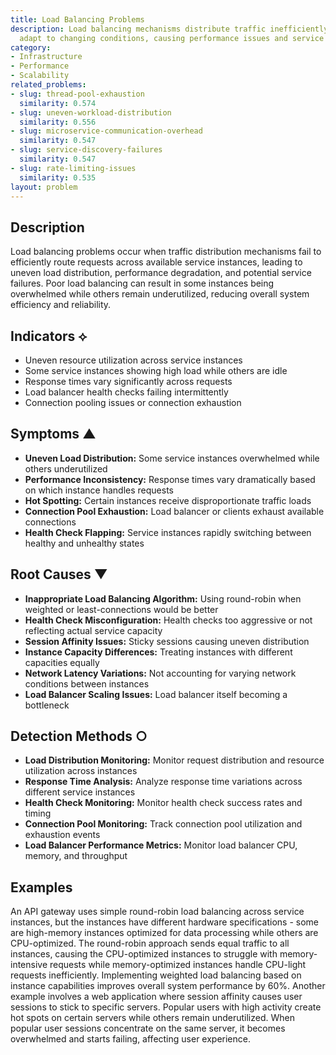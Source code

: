 ```yaml
---
title: Load Balancing Problems
description: Load balancing mechanisms distribute traffic inefficiently or fail to
  adapt to changing conditions, causing performance issues and service instability.
category:
- Infrastructure
- Performance
- Scalability
related_problems:
- slug: thread-pool-exhaustion
  similarity: 0.574
- slug: uneven-workload-distribution
  similarity: 0.556
- slug: microservice-communication-overhead
  similarity: 0.547
- slug: service-discovery-failures
  similarity: 0.547
- slug: rate-limiting-issues
  similarity: 0.535
layout: problem
---
```


## Description

Load balancing problems occur when traffic distribution mechanisms fail to efficiently route requests across available service instances, leading to uneven load distribution, performance degradation, and potential service failures. Poor load balancing can result in some instances being overwhelmed while others remain underutilized, reducing overall system efficiency and reliability.

## Indicators ⟡

- Uneven resource utilization across service instances
- Some service instances showing high load while others are idle
- Response times vary significantly across requests
- Load balancer health checks failing intermittently
- Connection pooling issues or connection exhaustion

## Symptoms ▲

- **Uneven Load Distribution:** Some service instances overwhelmed while others underutilized
- **Performance Inconsistency:** Response times vary dramatically based on which instance handles requests
- **Hot Spotting:** Certain instances receive disproportionate traffic loads
- **Connection Pool Exhaustion:** Load balancer or clients exhaust available connections
- **Health Check Flapping:** Service instances rapidly switching between healthy and unhealthy states

## Root Causes ▼

- **Inappropriate Load Balancing Algorithm:** Using round-robin when weighted or least-connections would be better
- **Health Check Misconfiguration:** Health checks too aggressive or not reflecting actual service capacity
- **Session Affinity Issues:** Sticky sessions causing uneven distribution
- **Instance Capacity Differences:** Treating instances with different capacities equally
- **Network Latency Variations:** Not accounting for varying network conditions between instances
- **Load Balancer Scaling Issues:** Load balancer itself becoming a bottleneck

## Detection Methods ○

- **Load Distribution Monitoring:** Monitor request distribution and resource utilization across instances
- **Response Time Analysis:** Analyze response time variations across different service instances
- **Health Check Monitoring:** Monitor health check success rates and timing
- **Connection Pool Monitoring:** Track connection pool utilization and exhaustion events
- **Load Balancer Performance Metrics:** Monitor load balancer CPU, memory, and throughput

## Examples

An API gateway uses simple round-robin load balancing across service instances, but the instances have different hardware specifications - some are high-memory instances optimized for data processing while others are CPU-optimized. The round-robin approach sends equal traffic to all instances, causing the CPU-optimized instances to struggle with memory-intensive requests while memory-optimized instances handle CPU-light requests inefficiently. Implementing weighted load balancing based on instance capabilities improves overall system performance by 60%. Another example involves a web application where session affinity causes user sessions to stick to specific servers. Popular users with high activity create hot spots on certain servers while others remain underutilized. When popular user sessions concentrate on the same server, it becomes overwhelmed and starts failing, affecting user experience.